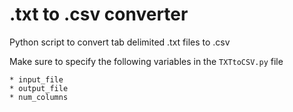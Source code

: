# .txt to .csv converter

Python script to convert tab delimited .txt files to .csv

Make sure to specify the following variables in the `TXTtoCSV.py` file

```
* input_file
* output_file
* num_columns
```
